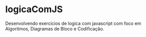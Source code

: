 # logicaComJS
Desenvolvendo exercicios de logica com javascript com foco em Algoritmos, Diagramas de Bloco e Codificação.
